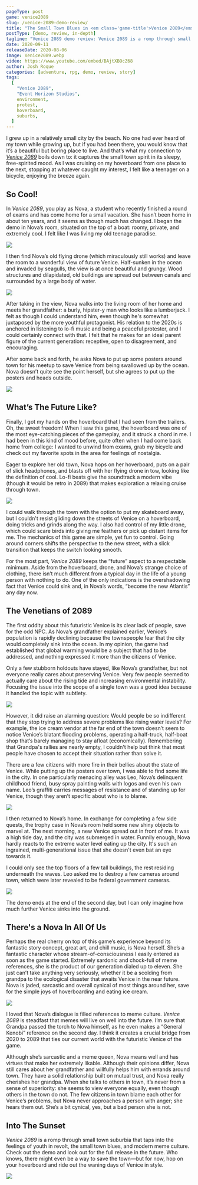 ```yaml
---
pageType: post
game: venice2089
slug: /venice-2089-demo-review/
title: "The Small Town Blues in <em class='game-title'>Venice 2089</em>"
postType: [demo, review, in-depth]
tagline: "Venice 2089 demo review: Venice 2089 is a romp through small town suburbia that taps into the feelings of youth in revolt, the small town blues, and modern meme culture."
date: 2020-09-11
releaseDate: 2020-08-06
image: Venice2089.webp
video: https://www.youtube.com/embed/BAjtXBOcZ68
author: Josh Roque
categories: [adventure, rpg, demo, review, story]
tags:
  [
    "Venice 2089",
    "Event Horizon Studios",
    environment,
    protest,
    hoverboard,
    suburbs,
  ]
---
```


I grew up in a relatively small city by the beach. No one had ever heard of my town while growing up, but if you had been there, you would know that it’s a beautiful but boring place to live. And that’s what my connection to [_Venice 2089_](https://eventhorizonschool.itch.io/venice-2089) boils down to: it captures the small town spirit in its sleepy, free-spirited mood. As I was cruising on my hoverboard from one place to the next, stopping at whatever caught my interest, I felt like a teenager on a bicycle, enjoying the breeze again.

## So Cool!

In _Venice 2089_, you play as Nova, a student who recently finished a round of exams and has come home for a small vacation. She hasn’t been home in about ten years, and it seems as though much has changed. I began the demo in Nova’s room, situated on the top of a boat: roomy, private, and extremely cool. I felt like I was living my old teenage paradise.

![][image0]

I then find Nova’s old flying drone (which miraculously still works) and leave the room to a wonderful view of future Venice. Half-sunken in the ocean and invaded by seagulls, the view is at once beautiful and grungy. Wood structures and dilapidated, old buildings are spread out between canals and surrounded by a large body of water.

![][image1]

After taking in the view, Nova walks into the living room of her home and meets her grandfather: a burly, hipster-y man who looks like a lumberjack. I felt as though I could understand him, even though he's somewhat juxtaposed by the more youthful protagonist. His relation to the 2020s is anchored in listening to lo-fi music and being a peaceful protester, and I could certainly connect with that. I felt that he makes for an ideal parent figure of the current generation: receptive, open to disagreement, and encouraging.

After some back and forth, he asks Nova to put up some posters around town for his meetup to save Venice from being swallowed up by the ocean. Nova doesn’t quite see the point herself, but she agrees to put up the posters and heads outside.

![][image2]

## What’s The Future Like?

Finally, I got my hands on the hoverboard that I had seen from the trailers. Oh, the sweet freedom! When I saw this game, the hoverboard was one of the most eye-catching pieces of the gameplay, and it struck a chord in me. I had been in this kind of mood before, quite often when I had come back home from college: I wanted to unwind from exams, grab my bicycle and check out my favorite spots in the area for feelings of nostalgia.

Eager to explore her old town, Nova hops on her hoverboard, puts on a pair of slick headphones, and blasts off with her flying drone in tow, looking like the definition of cool. Lo-fi beats give the soundtrack a modern vibe (though it would be retro in 2089) that makes exploration a relaxing cruise through town.

![][image3]

I could walk through the town with the option to put my skateboard away, but I couldn't resist gliding down the streets of Venice on a hoverboard, doing tricks and grinds along the way. I also had control of my little drone, which could scare birds into giving me feathers or pick up distant items for me. The mechanics of this game are simple, yet fun to control. Going around corners shifts the perspective to the new street, with a slick transition that keeps the switch looking smooth.

For the most part, _Venice 2089_ keeps the “future” aspect to a respectable minimum. Aside from the hoverboard, drone, and Nova’s strange choice of clothing, there isn’t much different from a typical day in the life of a young person with nothing to do. One of the only indications is the overshadowing fact that Venice could sink and, in Nova’s words, “become the new Atlantis” any day now.

## The Venetians of 2089

The first oddity about this futuristic Venice is its clear lack of people, save for the odd NPC. As Nova’s grandfather explained earlier, Venice’s population is rapidly declining because the townspeople fear that the city would completely sink into the ocean. In my opinion, the game had established that global warming would be a subject that had to be addressed, and nothing expressed it more than the citizens of Venice.

Only a few stubborn holdouts have stayed, like Nova’s grandfather, but not everyone really cares about preserving Venice. Very few people seemed to actually care about the rising tide and increasing environmental instability. Focusing the issue into the scope of a single town was a good idea because it handled the topic with subtlety.

![][image4]

However, it did raise an alarming question: Would people be so indifferent that they stop trying to address severe problems like rising water levels? For example, the ice cream vendor at the far end of the town doesn’t seem to notice Venice’s blatant flooding problems, operating a half-truck, half-boat shop that’s barely managing to stay afloat (economically). Remembering that Grandpa's rallies are nearly empty, I couldn't help but think that most people have chosen to accept their situation rather than solve it.

There are a few citizens with more fire in their bellies about the state of Venice. While putting up the posters over town, I was able to find some life in the city. In one particularly menacing alley was Leo, Nova’s delinquent childhood friend, busy spray painting walls with logos and even his own name. Leo’s graffiti carries messages of resistance and of standing up for Venice, though they aren’t specific about who is to blame.

![][image5]

I then returned to Nova’s home. In exchange for completing a few side quests, the trophy case in Nova’s room held some new shiny objects to marvel at. The next morning, a new Venice spread out in front of me. It was a high tide day, and the city was submerged in water. Funnily enough, Nova hardly reacts to the extreme water level eating up the city. It's such an ingrained, multi-generational issue that she doesn't even bat an eye towards it.

I could only see the top floors of a few tall buildings, the rest residing underneath the waves. Leo asked me to destroy a few cameras around town, which were later revealed to be federal government cameras.

![][image6]

The demo ends at the end of the second day, but I can only imagine how much further Venice sinks into the ground.

## There's a Nova In All Of Us

Perhaps the real cherry on top of this game’s experience beyond its fantastic story concept, great art, and chill music, is Nova herself. She’s a fantastic character whose stream-of-consciousness I easily entered as soon as the game started. Extremely sardonic and chock-full of meme references, she is the product of our generation dialed up to eleven. She just can’t take anything very seriously, whether it be a scolding from grandpa to the ecological disaster that awaits Venice in the near future. Nova is jaded, sarcastic and overall cynical of most things around her, save for the simple joys of hoverboarding and eating ice cream.

![][image7]

I loved that Nova’s dialogue is filled references to meme culture. _Venice 2089_ is steadfast that memes will live on well into the future. I’m sure that Grandpa passed the torch to Nova himself, as he even makes a “General Kenobi” reference on the second day. I think it creates a crucial bridge from 2020 to 2089 that ties our current world with the futuristic Venice of the game.

Although she’s sarcastic and a meme queen, Nova means well and has virtues that make her extremely likable. Although their opinions differ, Nova still cares about her grandfather and willfully helps him with errands around town. They have a solid relationship built on mutual trust, and Nova really cherishes her grandpa. When she talks to others in town, it’s never from a sense of superiority: she seems to view everyone equally, even though others in the town do not. The few citizens in town blame each other for Venice’s problems, but Nova never approaches a person with anger; she hears them out. She’s a bit cynical, yes, but a bad person she is not.

## Into The Sunset

_Venice 2089_ is a romp through small town suburbia that taps into the feelings of youth in revolt, the small town blues, and modern meme culture. Check out the demo and look out for the full release in the future. Who knows, there might even be a way to save the town—but for now, hop on your hoverboard and ride out the waning days of Venice in style.

![][image8]

[image0]: ../../../images/post/venice2089/venice20890.webp
[image1]: ../../../images/post/venice2089/venice20891.webp
[image2]: ../../../images/post/venice2089/venice20892.webp
[image3]: ../../../images/post/venice2089/venice20893.webp
[image4]: ../../../images/post/venice2089/venice20894.webp
[image5]: ../../../images/post/venice2089/venice20895.webp
[image6]: ../../../images/post/venice2089/venice20896.webp
[image7]: ../../../images/post/venice2089/venice20897.webp
[image8]: ../../../images/post/venice2089/venice20898.webp
